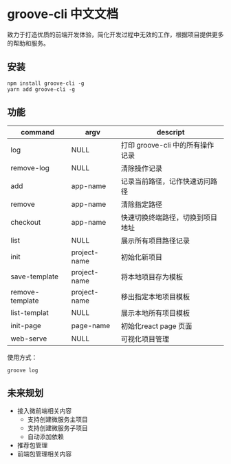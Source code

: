 # groove-cli 中文文档
致力于打造优质的前端开发体验，简化开发过程中无效的工作，根据项目提供更多的帮助和服务。

## 安装
```
npm install groove-cli -g 
yarn add groove-cli -g 
```

## 功能

| command         | argv         | descript                         |
| --------------- | ------------ | -------------------------------- |
| log             | NULL         | 打印 groove-cli 中的所有操作记录 |
| remove-log      | NULL         | 清除操作记录                     |
| add             | app-name     | 记录当前路径，记作快速访问路径   |
| remove          | app-name     | 清除指定路径                     |
| checkout        | app-name     | 快速切换终端路径，切换到项目地址 |
| list            | NULL         | 展示所有项目路径记录             |
| init            | project-name | 初始化新项目                     |
| save-template   | project-name | 将本地项目存为模板               |
| remove-template | project-name | 移出指定本地项目模板             |
| list-templat    | NULL         | 展示本地所有项目模板             |
| init-page       | page-name    | 初始化react page 页面            |
| web-serve       | NULL         | 可视化项目管理                   |

使用方式：
```
groove log 
```

## 未来规划
* 接入微前端相关内容
  * 支持创建微服务主项目
  * 支持创建微服务子项目
  * 自动添加依赖
* 推荐包管理
* 前端包管理相关内容